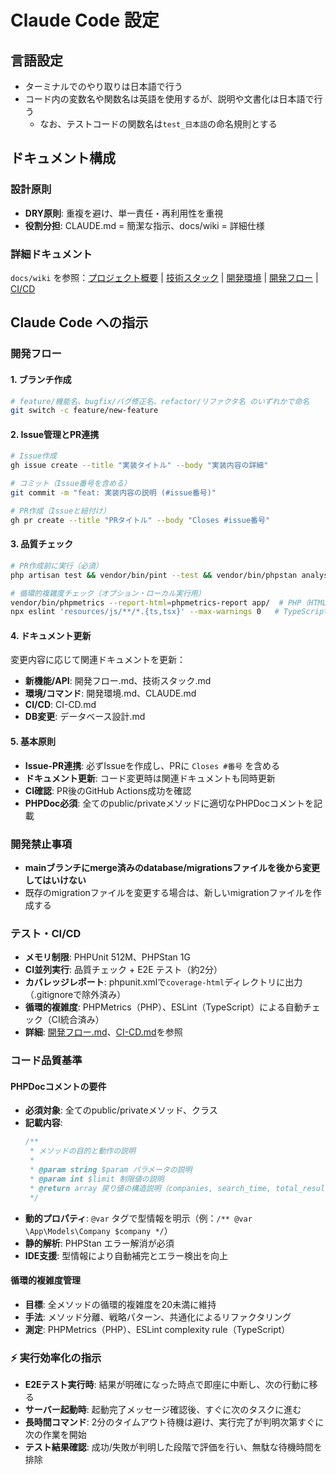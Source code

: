 # Claude Code 設定

## 言語設定
- ターミナルでのやり取りは日本語で行う
- コード内の変数名や関数名は英語を使用するが、説明や文書化は日本語で行う
    - なお、テストコードの関数名は`test_日本語`の命名規則とする

## ドキュメント構成

### 設計原則
- **DRY原則**: 重複を避け、単一責任・再利用性を重視
- **役割分担**: CLAUDE.md = 簡潔な指示、docs/wiki = 詳細仕様

### 詳細ドキュメント
`docs/wiki` を参照：[プロジェクト概要](docs/wiki/プロジェクト概要.md) | [技術スタック](docs/wiki/技術スタック.md) | [開発環境](docs/wiki/開発環境.md) | [開発フロー](docs/wiki/開発フロー.md) | [CI/CD](docs/wiki/CI-CD.md)

## Claude Code への指示

### 開発フロー

#### 1. ブランチ作成
```bash
# feature/機能名、bugfix/バグ修正名、refactor/リファクタ名 のいずれかで命名
git switch -c feature/new-feature
```

#### 2. Issue管理とPR連携
```bash
# Issue作成
gh issue create --title "実装タイトル" --body "実装内容の詳細"

# コミット（Issue番号を含める）
git commit -m "feat: 実装内容の説明 (#issue番号)"

# PR作成（Issueと紐付け）
gh pr create --title "PRタイトル" --body "Closes #issue番号"
```

#### 3. 品質チェック
```bash
# PR作成前に実行（必須）
php artisan test && vendor/bin/pint --test && vendor/bin/phpstan analyse --memory-limit=1G && npm test && npm run build && npm run test:e2e

# 循環的複雑度チェック（オプション・ローカル実行用）
vendor/bin/phpmetrics --report-html=phpmetrics-report app/  # PHP（HTMLレポート生成）
npx eslint 'resources/js/**/*.{ts,tsx}' --max-warnings 0   # TypeScript（複雑度20以上でエラー）
```

#### 4. ドキュメント更新
変更内容に応じて関連ドキュメントを更新：
- **新機能/API**: 開発フロー.md、技術スタック.md
- **環境/コマンド**: 開発環境.md、CLAUDE.md
- **CI/CD**: CI-CD.md
- **DB変更**: データベース設計.md

#### 5. 基本原則
- **Issue-PR連携**: 必ずIssueを作成し、PRに `Closes #番号` を含める
- **ドキュメント更新**: コード変更時は関連ドキュメントも同時更新
- **CI確認**: PR後のGitHub Actions成功を確認
- **PHPDoc必須**: 全てのpublic/privateメソッドに適切なPHPDocコメントを記載

### 開発禁止事項
- **mainブランチにmerge済みのdatabase/migrationsファイルを後から変更してはいけない**
- 既存のmigrationファイルを変更する場合は、新しいmigrationファイルを作成する

### テスト・CI/CD
- **メモリ制限**: PHPUnit 512M、PHPStan 1G
- **CI並列実行**: 品質チェック + E2E テスト（約2分）
- **カバレッジレポート**: phpunit.xmlで`coverage-html`ディレクトリに出力（.gitignoreで除外済み）
- **循環的複雑度**: PHPMetrics（PHP）、ESLint（TypeScript）による自動チェック（CI統合済み）
- **詳細**: [開発フロー.md](docs/wiki/開発フロー.md)、[CI-CD.md](docs/wiki/CI-CD.md)を参照

### コード品質基準

#### PHPDocコメントの要件
- **必須対象**: 全てのpublic/privateメソッド、クラス
- **記載内容**: 
  ```php
  /**
   * メソッドの目的と動作の説明
   *
   * @param string $param パラメータの説明
   * @param int $limit 制限値の説明
   * @return array 戻り値の構造説明（companies, search_time, total_results等）
   */
  ```
- **動的プロパティ**: `@var` タグで型情報を明示（例：`/** @var \App\Models\Company $company */`）
- **静的解析**: PHPStan エラー解消が必須
- **IDE支援**: 型情報により自動補完とエラー検出を向上

#### 循環的複雑度管理
- **目標**: 全メソッドの循環的複雑度を20未満に維持
- **手法**: メソッド分離、戦略パターン、共通化によるリファクタリング
- **測定**: PHPMetrics（PHP）、ESLint complexity rule（TypeScript）

### ⚡ 実行効率化の指示
- **E2Eテスト実行時**: 結果が明確になった時点で即座に中断し、次の行動に移る
- **サーバー起動時**: 起動完了メッセージ確認後、すぐに次のタスクに進む
- **長時間コマンド**: 2分のタイムアウト待機は避け、実行完了が判明次第すぐに次の作業を開始
- **テスト結果確認**: 成功/失敗が判明した段階で評価を行い、無駄な待機時間を排除